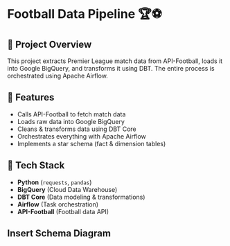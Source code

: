 # Football Data Pipeline 🏆⚽

## 📌 Project Overview
This project extracts Premier League match data from API-Football, loads it into Google BigQuery, and transforms it using DBT. The entire process is orchestrated using Apache Airflow.

## 🔹 Features
- Calls API-Football to fetch match data
- Loads raw data into Google BigQuery
- Cleans & transforms data using DBT Core
- Orchestrates everything with Apache Airflow
- Implements a star schema (fact & dimension tables)

## 🚀 Tech Stack
- **Python** (`requests`, `pandas`)
- **BigQuery** (Cloud Data Warehouse)
- **DBT Core** (Data modeling & transformations)
- **Airflow** (Task orchestration)
- **API-Football** (Football data API)

## Insert Schema Diagram
